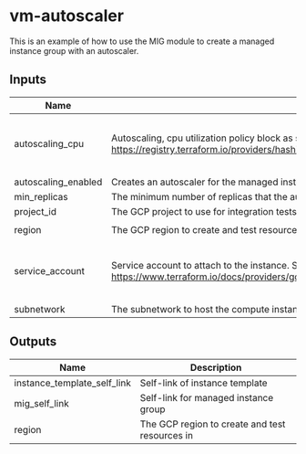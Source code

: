# vm-autoscaler

This is an example of how to use the MIG module to create a managed instance
group with an autoscaler.

<!-- BEGINNING OF PRE-COMMIT-TERRAFORM DOCS HOOK -->
## Inputs

| Name | Description | Type | Default | Required |
|------|-------------|------|---------|:--------:|
| autoscaling\_cpu | Autoscaling, cpu utilization policy block as single element array. https://registry.terraform.io/providers/hashicorp/google/latest/docs/resources/compute_autoscaler#cpu_utilization | <pre>list(object({<br>    target            = number<br>    predictive_method = string<br>  }))</pre> | n/a | yes |
| autoscaling\_enabled | Creates an autoscaler for the managed instance group | `any` | n/a | yes |
| min\_replicas | The minimum number of replicas that the autoscaler can scale down to. This cannot be less than 0. | `any` | n/a | yes |
| project\_id | The GCP project to use for integration tests | `string` | n/a | yes |
| region | The GCP region to create and test resources in | `string` | `"us-central1"` | no |
| service\_account | Service account to attach to the instance. See https://www.terraform.io/docs/providers/google/r/compute_instance_template.html#service_account. | <pre>object({<br>    email  = string<br>    scopes = set(string)<br>  })</pre> | `null` | no |
| subnetwork | The subnetwork to host the compute instances in | `any` | n/a | yes |

## Outputs

| Name | Description |
|------|-------------|
| instance\_template\_self\_link | Self-link of instance template |
| mig\_self\_link | Self-link for managed instance group |
| region | The GCP region to create and test resources in |

<!-- END OF PRE-COMMIT-TERRAFORM DOCS HOOK -->
